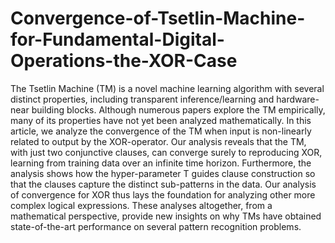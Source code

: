 # Convergence-of-Tsetlin-Machine-for-Fundamental-Digital-Operations-the-XOR-Case

The Tsetlin Machine (TM) is a novel machine learning algorithm with several distinct properties, including transparent inference/learning and hardware-near building blocks. Although numerous papers explore the TM empirically, many of its properties have not yet been analyzed mathematically. In this article, we analyze the convergence of the TM when input is non-linearly related to output by the XOR-operator. Our analysis reveals that the TM, with just two conjunctive clauses, can converge surely to reproducing XOR, learning from training data over an infinite time horizon. Furthermore, the analysis shows how the hyper-parameter T guides clause construction so that the clauses capture the distinct sub-patterns in the data. Our analysis of convergence for XOR thus lays the foundation for analyzing other more complex logical expressions. These analyses altogether, from a mathematical perspective, provide new insights on why TMs have obtained state-of-the-art performance on several pattern recognition problems.

